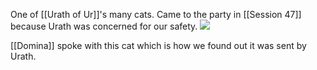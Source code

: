 One of [[Urath of Ur]]'s many cats. Came to the party in [[Session 47]] because Urath was concerned for our safety.
![](https://articles.hepper.com/wp-content/uploads/2023/02/brown-oriental-shorthair-cat-sitting-outdoor_CrisMC-Shutterstock.jpg)

[[Domina]] spoke with this cat which is how we found out it was sent by Urath.
